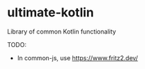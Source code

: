 # ultimate-kotlin
Library of common Kotlin functionality

TODO:
- In common-js, use https://www.fritz2.dev/
